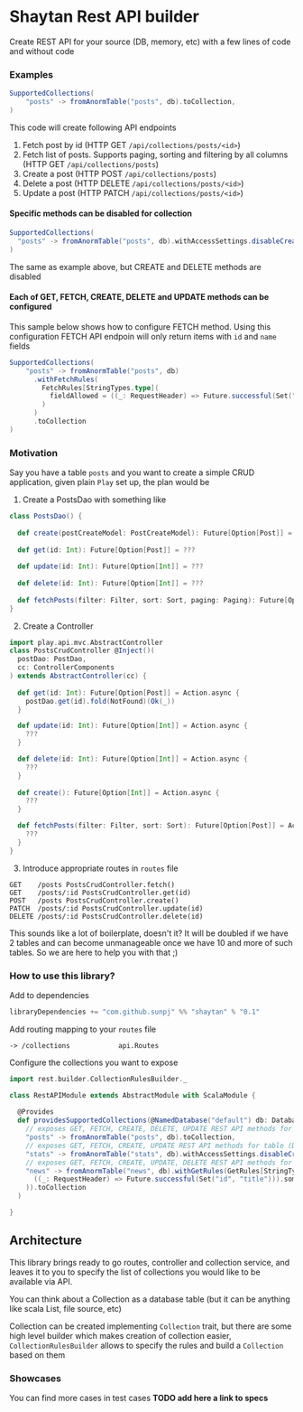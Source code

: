 # Shaytan Rest API builder

Create REST API for your source (DB, memory, etc) with a few lines of code and without code

### Examples

```scala
SupportedCollections(
    "posts" -> fromAnormTable("posts", db).toCollection,
)
```
This code will create following API endpoints    
1. Fetch post by id (HTTP GET `/api/collections/posts/<id>`) 
2. Fetch list of posts. Supports paging, sorting and filtering by all columns (HTTP GET `/api/collections/posts`) 
3. Create a post (HTTP POST `/api/collections/posts`)
4. Delete a post (HTTP DELETE `/api/collections/posts/<id>`)
5. Update a post (HTTP PATCH `/api/collections/posts/<id>`)  

#### Specific methods can be disabled for collection

```scala
SupportedCollections(
  "posts" -> fromAnormTable("posts", db).withAccessSettings.disableCreate().disableDelete().toCollection,
)
```
The same as example above, but CREATE and DELETE methods are disabled

#### Each of GET, FETCH, CREATE, DELETE and UPDATE methods can be configured

This sample below shows how to configure FETCH method. Using this configuration FETCH API endpoin
will only return items with `id` and `name` fields
```scala
SupportedCollections(
    "posts" -> fromAnormTable("posts", db)
      .withFetchRules(
        FetchRules[StringTypes.type](
          fieldAllowed = ((_: RequestHeader) => Future.successful(Set("id", "name"))).some
        )
      )
      .toCollection
)
```

### Motivation

Say you have a table `posts` and you want to create a simple CRUD application,
given plain `Play` set up, the plan would be
1. Create a PostsDao with something like 
```scala
class PostsDao() {
  
  def create(postCreateModel: PostCreateModel): Future[Option[Post]] = ???
  
  def get(id: Int): Future[Option[Post]] = ???
  
  def update(id: Int): Future[Option[Int]] = ???
  
  def delete(id: Int): Future[Option[Int]] = ???
  
  def fetchPosts(filter: Filter, sort: Sort, paging: Paging): Future[Option[Post]] = ???
}
```

2. Create a Controller 
```scala
import play.api.mvc.AbstractController
class PostsCrudController @Inject()(
  postDao: PostDao,
  cc: ControllerComponents
) extends AbstractController(cc) {
  
  def get(id: Int): Future[Option[Post]] = Action.async {
    postDao.get(id).fold(NotFound)(Ok(_))
  }

  def update(id: Int): Future[Option[Int]] = Action.async {
    ???
  }

  def delete(id: Int): Future[Option[Int]] = Action.async {
    ???
  }
  
  def create(): Future[Option[Int]] = Action.async {
    ???
  }

  def fetchPosts(filter: Filter, sort: Sort): Future[Option[Post]] = Action.async {
    ???
  }
}
```

3. Introduce appropriate routes in `routes` file
```
GET    /posts PostsCrudController.fetch()
GET    /posts/:id PostsCrudController.get(id)
POST   /posts PostsCrudController.create()
PATCH  /posts/:id PostsCrudController.update(id)
DELETE /posts/:id PostsCrudController.delete(id)
```

This sounds like a lot of boilerplate, doesn't it? 
It will be doubled if we have 2 tables and can become unmanageable once we have 
10 and more of such tables. So we are here to help you with that ;)

### How to use this library?
Add to dependencies 
```sbt
libraryDependencies += "com.github.sunpj" %% "shaytan" % "0.1"
```

Add routing mapping to your `routes` file

```
-> /collections            api.Routes
```

Configure the collections you want to expose

```scala
import rest.builder.CollectionRulesBuilder._

class RestAPIModule extends AbstractModule with ScalaModule {
  
  @Provides
  def providesSupportedCollections(@NamedDatabase("default") db: Database)(implicit ec: ExecutionContext) = SupportedCollections(
    // exposes GET, FETCH, CREATE, DELETE, UPDATE REST API methods for table
    "posts" -> fromAnormTable("posts", db).toCollection,
    // exposes GET, FETCH, CREATE, UPDATE REST API methods for table (DELETE method is disabled)
    "stats" -> fromAnormTable("stats", db).withAccessSettings.disableCreate().disableDelete().toCollection,
    // exposes GET, FETCH, CREATE, UPDATE, DELETE REST API methods for table, while GET method will expose only id and title fields
    "news" -> fromAnormTable("news", db).withGetRules(GetRules[StringTypes.type](
      ((_: RequestHeader) => Future.successful(Set("id", "title"))).some,
    )).toCollection
  )

}
```

## Architecture   

This library brings ready to go routes, controller and collection service, and
leaves it to you to specify the list of collections you would like to be available via API.

You can think about a Collection as a database table (but it can be anything like scala List, file source, etc)

Collection can be created implementing `Collection` trait, but there are some high level builder
which makes creation of collection easier, `CollectionRulesBuilder` allows to specify the rules and build a `Collection` based on them 

### Showcases

You can find more cases in test cases **TODO add here a link to specs**
